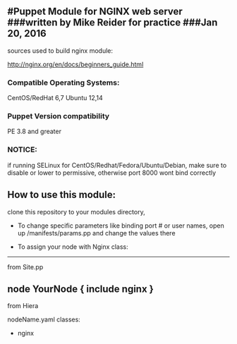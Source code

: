 #Puppet Module for NGINX web server
###written by Mike Reider for practice
###Jan 20, 2016
--
sources used to build nginx module:

http://nginx.org/en/docs/beginners_guide.html

### Compatible Operating Systems:
CentOS/RedHat 6,7
Ubuntu 12,14

### Puppet Version compatibility
PE 3.8 and greater

### NOTICE:
if running SELinux for CentOS/Redhat/Fedora/Ubuntu/Debian, make sure to disable or lower to permissive, otherwise port 8000 wont bind correctly

## How to use this module:
clone this repository to your modules directory,

- To change specific parameters like binding port # or user names, open up /manifests/params.pp and change the values there

- To assign your node with Nginx class:
--------
from Site.pp

node YourNode { include nginx }
--------
from Hiera

nodeName.yaml
classes:
   - nginx



